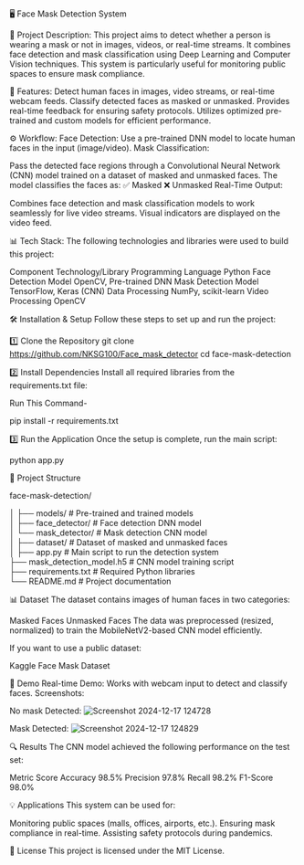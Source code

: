 🖥️ Face Mask Detection System

📄 Project Description:
This project aims to detect whether a person is wearing a mask or not in images, videos, or real-time streams. It combines face detection and mask classification using Deep Learning and Computer Vision techniques. This system is particularly useful for monitoring public spaces to ensure mask compliance.

🚀 Features:
Detect human faces in images, video streams, or real-time webcam feeds.
Classify detected faces as masked or unmasked.
Provides real-time feedback for ensuring safety protocols.
Utilizes optimized pre-trained and custom models for efficient performance.

⚙️ Workflow:
Face Detection:
Use a pre-trained DNN model to locate human faces in the input (image/video).
Mask Classification:

Pass the detected face regions through a Convolutional Neural Network (CNN) model trained on a dataset of masked and unmasked faces.
The model classifies the faces as:
✅ Masked
❌ Unmasked
Real-Time Output:

Combines face detection and mask classification models to work seamlessly for live video streams.
Visual indicators are displayed on the video feed.

📊 Tech Stack:
The following technologies and libraries were used to build this project:

Component	Technology/Library
Programming Language	Python
Face Detection Model	OpenCV, Pre-trained DNN
Mask Detection Model	TensorFlow, Keras (CNN)
Data Processing	NumPy, scikit-learn
Video Processing	OpenCV


🛠️ Installation & Setup
Follow these steps to set up and run the project:

1️⃣ Clone the Repository
git clone https://github.com/NKSG100/Face_mask_detector
cd face-mask-detection

2️⃣ Install Dependencies
Install all required libraries from the requirements.txt file:

Run This Command-

pip install -r requirements.txt
   
3️⃣ Run the Application
Once the setup is complete, run the main script:

python app.py

📂 Project Structure

face-mask-detection/

│
├── models/                             # Pre-trained and trained models  
│   ├── face_detector/                  # Face detection DNN model  
│   └── mask_detector/                  # Mask detection CNN model  
│
├── dataset/                            # Dataset of masked and unmasked faces  
│
├── app.py                              # Main script to run the detection system  
├── mask_detection_model.h5             # CNN model training script  
├── requirements.txt                    # Required Python libraries  
└── README.md                           # Project documentation  

📊 Dataset
The dataset contains images of human faces in two categories:

Masked Faces
Unmasked Faces
The data was preprocessed (resized, normalized) to train the MobileNetV2-based CNN model efficiently.

If you want to use a public dataset:

Kaggle Face Mask Dataset

🎥 Demo
Real-time Demo: Works with webcam input to detect and classify faces.
Screenshots:

No mask Detected:
![Screenshot 2024-12-17 124728](https://github.com/user-attachments/assets/5ef375eb-a02f-4924-86f3-ed0f21bf086c)


Mask Detected:
![Screenshot 2024-12-17 124829](https://github.com/user-attachments/assets/8b2f1211-c478-43a3-bd77-d9a9dae53bdd)

🔍 Results
The CNN model achieved the following performance on the test set:

Metric	Score
Accuracy	98.5%
Precision	97.8%
Recall	98.2%
F1-Score	98.0%

💡 Applications
This system can be used for:

Monitoring public spaces (malls, offices, airports, etc.).
Ensuring mask compliance in real-time.
Assisting safety protocols during pandemics.

📜 License
This project is licensed under the MIT License.
